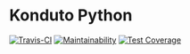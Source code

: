 # Konduto Python

[![Travis-CI](https://travis-ci.org/amigosdapoli/konduto-python.svg?branch=master)](https://travis-ci.org/amigosdapoli/konduto-python)
[![Maintainability](https://api.codeclimate.com/v1/badges/0328d5a722767b82e8ab/maintainability)](https://codeclimate.com/github/amigosdapoli/konduto-python/maintainability)
[![Test Coverage](https://api.codeclimate.com/v1/badges/0328d5a722767b82e8ab/test_coverage)](https://codeclimate.com/github/amigosdapoli/konduto-python/test_coverage)
